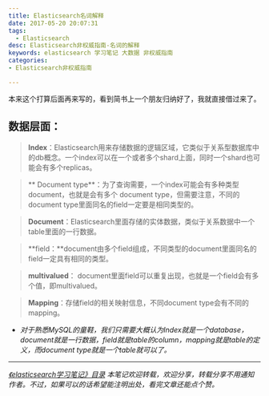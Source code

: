 ```yaml
---
title: Elasticsearch名词解释
date: 2017-05-20 20:07:31
tags:
  - Elasticsearch
desc: Elasticsearch非权威指南-名词的解释
keywords: elasticsearch 学习笔记 大数据 非权威指南 
categories:
- Elasticsearch非权威指南

---
```

本来这个打算后面再来写的，看到简书上一个朋友归纳好了，我就直接借过来了。

## 数据层面：

> **Index**：</span>Elasticsearch用来存储数据的逻辑区域，它类似于关系型数据库中的db概念。一个index可以在一个或者多个shard上面，同时一个shard也可能会有多个replicas。

>** Document type**：为了查询需要，一个index可能会有多种类型document，也就是会有多个         document type，但需要注意，不同的document type里面同名的field一定要是相同类型的。

> **Document**：Elasticsearch里面存储的实体数据，类似于关系数据中一个table里面的一行数据。

> **field：**document由多个field组成，不同类型的document里面同名的field一定具有相同的类型。

>**multivalued**： document里面field可以重复出现，也就是一个field会有多个值，即multivalued。

>**Mapping**：存储field的相关映射信息，不同document type会有不同的mapping。

* *对于熟悉MySQL的童鞋，我们只需要大概认为Index就是一个database，document就是一行数据，field就是table的column，mapping就是table的定义，而document type就是一个table就可以了。*
***
*[《elasticsearch学习笔记》目录](http://www.jianshu.com/p/ede55b4110b1)*
*本笔记欢迎转载，欢迎分享，转载分享不用通知作者。不过，如果可以的话希望能注明出处，看完文章还能点个赞。*